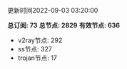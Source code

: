 更新时间2022-09-03 03:20:00

**总订阅: 73**
**总节点: 2829**
**有效节点: 636**
- v2ray节点: 292
- ss节点: 327
- trojan节点: 17
